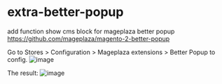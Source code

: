 # extra-better-popup
add function show cms block for mageplaza better popup
https://github.com/mageplaza/magento-2-better-popup

Go to Stores > Configuration > Mageplaza extensions > Better Popup to config.
![image](https://user-images.githubusercontent.com/101688240/159152798-6e53a689-ac09-44e1-9538-f3e189244bf3.png)

The result:
![image](https://user-images.githubusercontent.com/101688240/159152947-0bbb1e44-7c50-421e-b954-3b2066b061e7.png)
